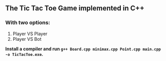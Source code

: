 ## The Tic Tac Toe Game implemented in C++
### With two options:
1) Player VS Player
2) Player VS Bot

**Install a compiler and run `g++ Board.cpp minimax.cpp Point.cpp main.cpp -o TicTacToe.exe`.**
